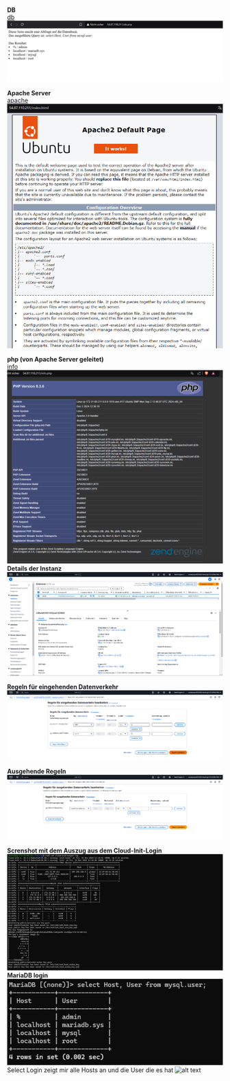 **DB**<br>
[db](http://http://54.87.110.211/db.php)
![alt text](11.png)

**Apache Server**<br>
[apache](http://54.87.110.211/index.html)
![alt text](1.png)

**php (von Apache Server geleitet)**<br>
[info](http://54.87.110.211/info.php)
![alt text](2.png)
**Details der Instanz**
![alt text](5.png)
 
**Regeln für eingehenden Datenverkehr**
![alt text](7.png)
 
**Ausgehende Regeln**
![alt text](8.png)
 
**Screnshot mit dem Auszug aus dem Cloud-Init-Login**
![alt text](3.png)
**MariaDB login**
![alt text](4.png)<br>
Select Login zeigt mir alle Hosts an und die User die es hat
![alt text](image-8.png)
